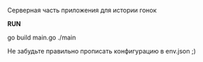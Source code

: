 Серверная часть приложения для истории гонок

**RUN**

go build main.go
./main

Не забудьте правильно прописать конфигурацию в env.json ;)
